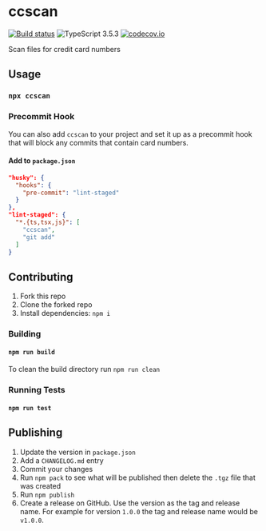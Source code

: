 # ccscan

[![Build status](https://github.com/neofinancial/config-dug/workflows/CI/badge.svg)](https://github.com/neofinancial/ccscan/actions)
![TypeScript 3.5.3](https://img.shields.io/badge/TypeScript-3.5.3-brightgreen.svg)
[![codecov.io](https://codecov.io/github/neofinancial/ccscan/coverage.svg)](https://codecov.io/github/neofinancial/ccscan)

Scan files for credit card numbers

## Usage

### `npx ccscan`

### Precommit Hook

You can also add `ccscan` to your project and set it up as a precommit hook that will block any commits that contain card numbers.

#### Add to `package.json`

```json
"husky": {
  "hooks": {
    "pre-commit": "lint-staged"
  }
},
"lint-staged": {
  "*.{ts,tsx,js}": [
    "ccscan",
    "git add"
  ]
}
```

## Contributing

1. Fork this repo
1. Clone the forked repo
1. Install dependencies: `npm i`

### Building

#### `npm run build`

To clean the build directory run `npm run clean`

### Running Tests

#### `npm run test`

## Publishing

1. Update the version in `package.json`
1. Add a `CHANGELOG.md` entry
1. Commit your changes
1. Run `npm pack` to see what will be published then delete the `.tgz` file that was created
1. Run `npm publish`
1. Create a release on GitHub. Use the version as the tag and release name. For example for version `1.0.0` the tag and release name would be `v1.0.0`.
